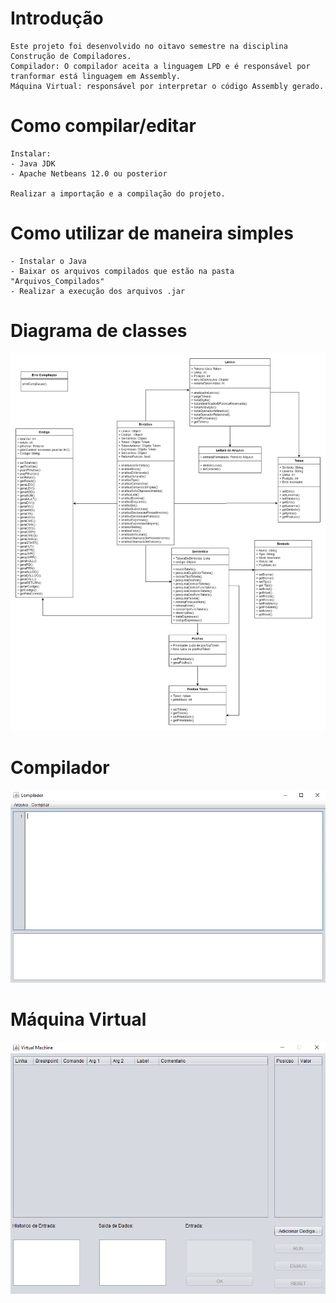 # Introdução
```
Este projeto foi desenvolvido no oitavo semestre na disciplina Construção de Compiladores.
Compilador: O compilador aceita a linguagem LPD e é responsável por tranformar está linguagem em Assembly.
Máquina Virtual: responsável por interpretar o código Assembly gerado.
```
# Como compilar/editar
```
Instalar:
- Java JDK
- Apache Netbeans 12.0 ou posterior

Realizar a importação e a compilação do projeto.
```

# Como utilizar de maneira simples
```
- Instalar o Java
- Baixar os arquivos compilados que estão na pasta "Arquivos_Compilados"
- Realizar a execução dos arquivos .jar
```
# Diagrama de classes
![alt text](https://github.com/matheusvalbert/Compiladores/blob/main/Diagrama_de_classes.png)
# Compilador
![alt text](https://github.com/matheusvalbert/Compiladores/blob/main/Compilador_IHC.PNG)
# Máquina Virtual
![alt text](https://github.com/matheusvalbert/Compiladores/blob/main/VM_IHC.PNG)
